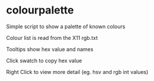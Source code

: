 # colourpalette

Simple script to show a palette of known colours

Colour list is read from the X11 rgb.txt

Tooltips show hex value and names

Click swatch to copy hex value

Right Click to view more detail (eg. hsv and rgb int values)

